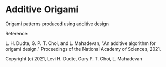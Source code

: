# Additive Origami
Origami patterns produced using additive design

Reference:

L. H. Dudte, G. P. T. Choi, and L. Mahadevan, "An additive algorithm for origami design." Proceedings of the National Academy of Sciences, 2021.

Copyright (c) 2021, Levi H. Dudte, Gary P. T. Choi, L. Mahadevan

